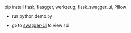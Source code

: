pip install flask, flasgger, werkzeug, flask_swagger_ui, Pillow

- run python demo.py

- go to [swagger-Ui](http://127.0.0.1:5000/api/docs/) to view api

